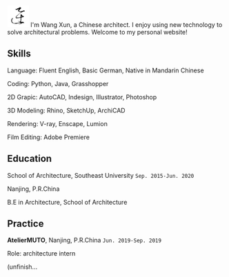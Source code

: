<img src="pics\logo.png" style="zoom:5%;" /> I'm Wang Xun, a Chinese architect. I enjoy using new technology to solve architectural problems. Welcome to my personal website!

## Skills

Language: Fluent English, Basic German, Native in Mandarin Chinese

Coding: Python, Java, Grasshopper

2D Grapic: AutoCAD, Indesign, Illustrator, Photoshop

3D Modeling: Rhino, SketchUp, ArchiCAD

Rendering: V-ray, Enscape, Lumion

Film Editing: Adobe Premiere

## Education

School of Architecture, Southeast University `Sep. 2015-Jun. 2020`

Nanjing, P.R.China

B.E in Architecture, School of Architecture

## Practice

**AtelierMUTO**, Nanjing, P.R.China `Jun. 2019-Sep. 2019`

Role: architecture intern

(unfinish...